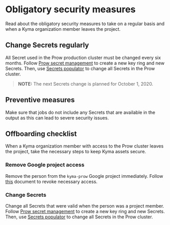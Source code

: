 # Obligatory security measures

Read about the obligatory security measures to take on a regular basis and when a Kyma organization member leaves the project.

## Change Secrets regularly

All Secret used in the Prow production cluster must be changed every six months. Follow [Prow secret management](./prow-secrets-management.md) to create a new key ring and new Secrets. Then, use [Secrets populator](./../../development/tools/cmd/secretspopulator/README.md) to change all Secrets in the Prow cluster.

>**NOTE:** The next Secrets change is planned for October 1, 2020.

## Preventive measures

Make sure that jobs do not include any Secrets that are available in the output as this can lead to severe security issues.

## Offboarding checklist

When a Kyma organization member with access to the Prow cluster leaves the project, take the necessary steps to keep Kyma assets secure.

### Remove Google project access

Remove the person from the `kyma-prow` Google project immediately. Follow [this](https://cloud.google.com/iam/docs/granting-changing-revoking-access) document to revoke necessary access.

### Change Secrets

Change all Secrets that were valid when the person was a project member. Follow [Prow secret management](./prow-secrets-management.md) to create a new key ring and new Secrets. Then, use [Secrets populator](./../../development/tools/cmd/secretspopulator/README.md) to change all Secrets in the Prow cluster.
